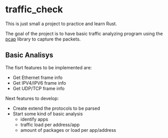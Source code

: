 
# traffic_check

This is just small a project to practice and learn Rust.

The goal of the project is to have basic traffic analyzing program using the [pcap](https://docs.rs/pcap/latest/pcap/) library to capture the packets.

## Basic Analisys

The fisrt features to be implemented are:
- Get Ethernet frame info
- Get IPV4/IPV6 frame info
- Get UDP/TCP frame info

Next features to develop:
- Create extend the protocols to be parsed
- Start some kind of basic analysis
  - identify apps
  - traffic load per address/app
  - amount of packages or load per app/address
